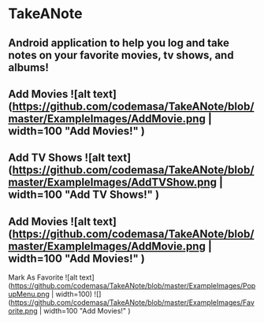 # TakeANote
## Android application to help you log and take notes on your favorite movies, tv shows, and albums!

Add Movies
![alt text](https://github.com/codemasa/TakeANote/blob/master/ExampleImages/AddMovie.png | width=100 "Add Movies!" )
---
Add TV Shows
![alt text](https://github.com/codemasa/TakeANote/blob/master/ExampleImages/AddTVShow.png | width=100 "Add TV Shows!" )
---
Add Movies
![alt text](https://github.com/codemasa/TakeANote/blob/master/ExampleImages/AddMovie.png | width=100 "Add Movies!" )
---
Mark As Favorite
![alt text](https://github.com/codemasa/TakeANote/blob/master/ExampleImages/PopupMenu.png | width=100)
![](https://github.com/codemasa/TakeANote/blob/master/ExampleImages/Favorite.png | width=100 "Add Movies!" )

